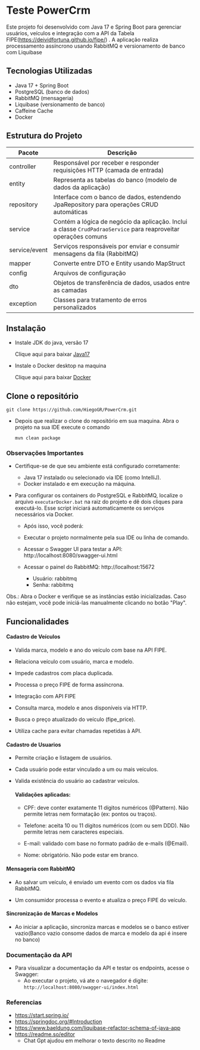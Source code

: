 
# Teste PowerCrm

Este projeto foi desenvolvido com Java 17 e Spring Boot para gerenciar usuários, veículos e integração com a API da Tabela FIPE(https://deividfortuna.github.io/fipe/)
.
A aplicação realiza processamento assíncrono usando RabbitMQ e versionamento de banco com Liquibase

## Tecnologias Utilizadas

- Java 17 + Spring Boot
- PostgreSQL (banco de dados)
- RabbitMQ (mensageria)
- Liquibase (versionamento de banco)
- Caffeine Cache
- Docker

## Estrutura do Projeto

| Pacote           | Descrição                                                                 |
|------------------|---------------------------------------------------------------------------|
| controller       | Responsável por receber e responder requisições HTTP (camada de entrada) |
| entity           | Representa as tabelas do banco (modelo de dados da aplicação)            |
| repository       | Interface com o banco de dados, estendendo JpaRepository para operações CRUD automáticas |
| service          | Contém a lógica de negócio da aplicação. Inclui a classe `CrudPadraoService` para reaproveitar operações comuns |
| service/event    | Serviços responsáveis por enviar e consumir mensagens da fila (RabbitMQ)  |
| mapper           | Converte entre DTO e Entity usando MapStruct                              |
| config           | Arquivos de configuração |
| dto              | Objetos de transferência de dados, usados entre as camadas                |
| exception        | Classes para tratamento de erros personalizados                           |


## Instalação

- Instale JDK do java, versão 17

  Clique aqui para baixar [Java17](https://www.oracle.com/java/technologies/javase/jdk17-archive-downloads.html)

- Instale o Docker desktop na maquina

  Clique aqui para baixar [Docker](https://www.docker.com)


## Clone o repositório

```git clone https://github.com/HiegoGR/PowerCrm.git```

- Depois que realizar o clone do repositório em sua maquina. Abra o projeto na sua IDE execute o comando

  ```mvn clean package```

### Observações Importantes
- Certifique-se de que seu ambiente está configurado corretamente:
    - Java 17 instalado ou selecionado via IDE (como IntelliJ).
    - Docker instalado e em execução na máquina.

- Para configurar os containers do PostgreSQL e RabbitMQ, localize o arquivo ```executarDocker.bat``` na raiz do projeto e dê dois cliques para executá-lo. Esse script iniciará automaticamente os serviços necessários via Docker.

    - Após isso, você poderá:
    - Executar o projeto normalmente pela sua IDE ou linha de comando.

    - Acessar o Swagger UI para testar a API: http://localhost:8080/swagger-ui.html

    - Acessar o painel do RabbitMQ: http://localhost:15672

        - Usuário: rabbitmq
        - Senha: rabbitmq

Obs.: Abra o Docker e verifique se as instâncias estão inicializadas. Caso não estejam, você pode iniciá-las manualmente clicando no botão "Play".

## Funcionalidades

#### Cadastro de Veículos

- Valida marca, modelo e ano do veículo com base na API FIPE.

- Relaciona veículo com usuário, marca e modelo.

- Impede cadastros com placa duplicada.

- Processa o preço FIPE de forma assíncrona.

- Integração com API FIPE

- Consulta marca, modelo e anos disponíveis via HTTP.

- Busca o preço atualizado do veículo (fipe_price).

- Utiliza cache para evitar chamadas repetidas à API.

#### Cadastro de Usuarios
- Permite criação e listagem de usuários.

- Cada usuário pode estar vinculado a um ou mais veículos.

- Valida existência do usuário ao cadastrar veículos.

  #### Validações aplicadas:

    - CPF: deve conter exatamente 11 dígitos numéricos (@Pattern). Não permite letras nem formatação (ex: pontos ou traços).

    - Telefone: aceita 10 ou 11 dígitos numéricos (com ou sem DDD). Não permite letras nem caracteres especiais.

    - E-mail: validado com base no formato padrão de e-mails (@Email).

    - Nome: obrigatório. Não pode estar em branco.


#### Mensageria com RabbitMQ

- Ao salvar um veículo, é enviado um evento com os dados via fila RabbitMQ.

- Um consumidor processa o evento e atualiza o preço FIPE do veículo.

#### Sincronização de Marcas e Modelos

- Ao iniciar a aplicação, sincroniza marcas e modelos se o banco estiver vazio(Banco vazio consome dados de marca e modelo da api é insere no banco)


### Documentação da API
- Para visualizar a documentação da API e testar os endpoints, acesse o Swagger:
    - Ao executar o projeto, vá ate o navegador é digite:
      ```http://localhost:8080/swagger-ui/index.html```  


### Referencias 
- https://start.spring.io/
- https://springdoc.org/#Introduction
- https://www.baeldung.com/liquibase-refactor-schema-of-java-app
- https://readme.so/editor
  - Chat Gpt ajudou em melhorar o texto descrito no Readme